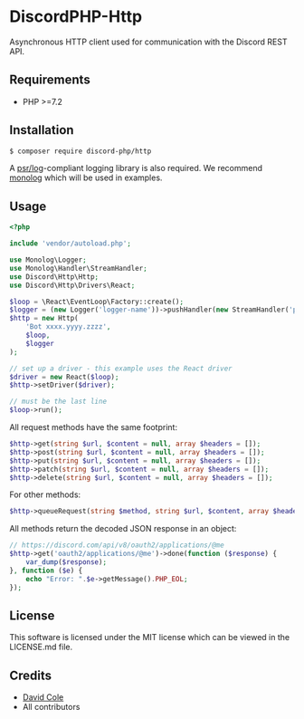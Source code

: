 # DiscordPHP-Http

Asynchronous HTTP client used for communication with the Discord REST API.

## Requirements

- PHP >=7.2

## Installation

```sh
$ composer require discord-php/http
```

A [psr/log](https://packagist.org/packages/psr/log)-compliant logging library is also required. We recommend [monolog](https://github.com/Seldaek/monolog) which will be used in examples.

## Usage

```php
<?php

include 'vendor/autoload.php';

use Monolog\Logger;
use Monolog\Handler\StreamHandler;
use Discord\Http\Http;
use Discord\Http\Drivers\React;

$loop = \React\EventLoop\Factory::create();
$logger = (new Logger('logger-name'))->pushHandler(new StreamHandler('php://output'));
$http = new Http(
    'Bot xxxx.yyyy.zzzz',
    $loop,
    $logger
);

// set up a driver - this example uses the React driver
$driver = new React($loop);
$http->setDriver($driver);

// must be the last line
$loop->run();
```

All request methods have the same footprint:

```php
$http->get(string $url, $content = null, array $headers = []);
$http->post(string $url, $content = null, array $headers = []);
$http->put(string $url, $content = null, array $headers = []);
$http->patch(string $url, $content = null, array $headers = []);
$http->delete(string $url, $content = null, array $headers = []);
```

For other methods:

```php
$http->queueRequest(string $method, string $url, $content, array $headers = []);
```

All methods return the decoded JSON response in an object:

```php
// https://discord.com/api/v8/oauth2/applications/@me
$http->get('oauth2/applications/@me')->done(function ($response) {
    var_dump($response);
}, function ($e) {
    echo "Error: ".$e->getMessage().PHP_EOL;
});
```

## License

This software is licensed under the MIT license which can be viewed in the LICENSE.md file.

## Credits

- [David Cole](mailto:david.cole1340@gmail.com)
- All contributors
